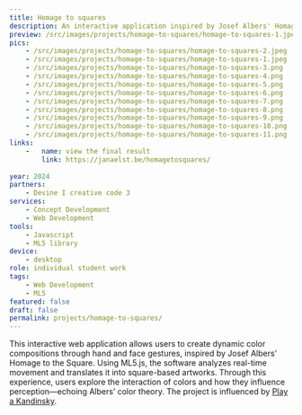 ```yaml
---
title: Homage to squares
description: An interactive application inspired by Josef Albers' Homage to the Square, where users create new compositions through hand and face gestures. Through this experience users explore how colors interact and influence each other.
preview: /src/images/projects/homage-to-squares/homage-to-squares-1.jpeg
pics:
    - /src/images/projects/homage-to-squares/homage-to-squares-2.jpeg
    - /src/images/projects/homage-to-squares/homage-to-squares-1.jpeg
    - /src/images/projects/homage-to-squares/homage-to-squares-3.png
    - /src/images/projects/homage-to-squares/homage-to-squares-4.png
    - /src/images/projects/homage-to-squares/homage-to-squares-5.png
    - /src/images/projects/homage-to-squares/homage-to-squares-6.png
    - /src/images/projects/homage-to-squares/homage-to-squares-7.png
    - /src/images/projects/homage-to-squares/homage-to-squares-8.png
    - /src/images/projects/homage-to-squares/homage-to-squares-9.png
    - /src/images/projects/homage-to-squares/homage-to-squares-10.png
    - /src/images/projects/homage-to-squares/homage-to-squares-11.png
links:
    -   name: view the final result
        link: https://janaelst.be/homagetosquares/
        
year: 2024
partners:
    - Devine I creative code 3
services:
    - Concept Development
    - Web Development
tools:
    - Javascript
    - ML5 library
device:
    - desktop
role: individual student work
tags:
    - Web Development
    - ML5
featured: false
draft: false
permalink: projects/homage-to-squares/
---
```

This interactive web application allows users to create dynamic color compositions through hand and face gestures, inspired by Josef Albers' Homage to the Square. Using ML5.js, the software analyzes real-time movement and translates it into square-based artworks. Through this experience, users explore the interaction of colors and how they influence perception—echoing Albers’ color theory. The project is influenced by [Play a Kandinsky](/https://artsandculture.google.com/experiment/play-a-kandinsky/sgF5ivv105ukhA).